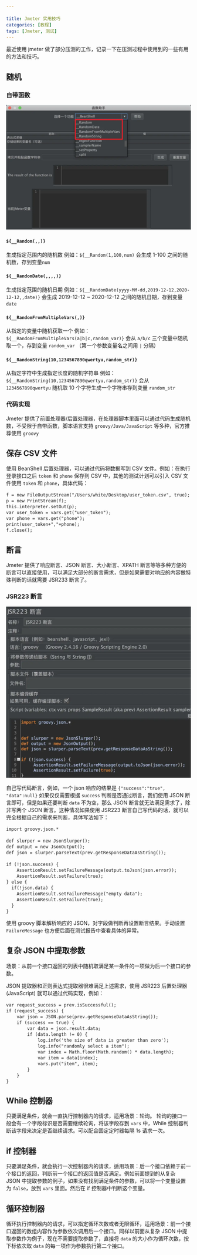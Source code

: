 ```yaml
---

title: Jmeter 实用技巧
categories: [教程]
tags: [Jmeter, 测试]
---
```


最近使用 jmeter 做了部分压测的工作，记录一下在压测过程中使用到的一些有用的方法和技巧。

<!-- more -->
## 随机

### 自带函数
![函数助手](/assets/post_imgs/jmeter/函数助手.webp)

#### `${__Random(,,)}`

生成指定范围内的随机数
例如：`${__Random(1,100,num)` 会生成 1-100 之间的随机数，存到变量`num`

#### `${__RandomDate(,,,,)}`

生成指定范围的随机日期
例如：`${__RandomDate(yyyy-MM-dd,2019-12-12,2020-12-12,,date)}` 会生成 2019-12-12 ~ 2020-12-12 之间的随机日期，存到变量 `date` 

#### `${__RandomFromMultipleVars(,)}`

从指定的变量中随机获取一个
例如：`${__RandomFromMultipleVars(a|b|c,random_var)}` 会从 `a/b/c` 三个变量中随机取一个，存到变量 `random_var` （第一个参数变量名之间用 `|` 分隔）

#### `${__RandomString(10,1234567890qwertyu,random_str)}`

从指定字符中生成指定长度的随机字符串
例如：`${__RandomString(10,1234567890qwertyu,random_str)}` 会从 `1234567890qwertyu` 随机取 10 个字符生成一个字符串存到变量 `random_str`

### 代码实现

Jmeter 提供了前置处理器/后置处理器，在处理器脚本里面可以通过代码生成随机数，不受限于自带函数，脚本语言支持 `groovy/Java/JavaScript` 等多种，官方推荐使用 `groovy`

## 保存 CSV 文件
使用 BeanShell 后置处理器，可以通过代码将数据写到 CSV 文件。例如：在执行登录接口之后 `token` 和 `phone` 保存到 CSV 中，其他的测试计划可以引入 CSV 文件使用 `token` 和 `phone`，具体代码：
```
f = new FileOutputStream("/Users/white/Desktop/user_token.csv", true);
p = new PrintStream(f); 
this.interpreter.setOut(p); 
var user_token = vars.get("user_token");
var phone = vars.get("phone");
print(user_token+","+phone);
f.close();
```

## 断言

Jmeter 提供了响应断言、JSON 断言、大小断言、XPATH 断言等等多种方便的断言可以直接使用，可以满足大部分的断言需求，但是如果需要对响应的内容做特殊判断的话就需要 JSR233 断言了。

### JSR223 断言

![函数助手](/assets/post_imgs/jmeter/JSR223断言.webp)

自己写代码断言，例如，一个 json 响应的结果是 `{"success":"true", "data":null}` 如果仅仅需要根据 `success` 判断是否通过断言，我们使用 JSON 断言即可，但是如果还要判断 `data` 不为空，那么 JSON 断言就无法满足需求了，除非写两个 JSON 断言。这种情况如果使用 JSR223 断言自己写代码的话，就可以完全根据自己的需求来判断，具体写法如下：
```
import groovy.json.*

def slurper = new JsonSlurper();
def output = new JsonOutput();
def json = slurper.parseText(prev.getResponseDataAsString());

if (!json.success) {
	AssertionResult.setFailureMessage(output.toJson(json.error));
	AssertionResult.setFailure(true);
} else {
  if(!json.data) {
    AssertionResult.setFailureMessage("empty data");
    AssertionResult.setFailure(true);
  }
}
```
使用 groovy 脚本解析响应的 JSON，对字段做判断再设置断言结果。手动设置 `FailureMessage` 也方便后面在测试报告中查看具体的异常。

## 复杂 JSON 中提取参数
场景：从前一个接口返回的列表中随机取满足某一条件的一项做为后一个接口的参数。

JSON 提取器和正则表达式提取器很难满足上述需求，使用 JSR223 后置处理器(JavaScript) 就可以通过代码实现，例如：

```
var request_success = prev.isSuccessful();
if (request_success) {
    var json = JSON.parse(prev.getResponseDataAsString());
    if (success == true) {
        var data = json.result.data;
        if (data.length != 0) {
            log.info('the size of data is greater than zero');
            log.info("randomly select a item");
            var index = Math.floor(Math.random() * data.length);
            var item = data[index];
            vars.put("item", item);
        }
    }
}
```

## While 控制器
只要满足条件，就会一直执行控制器内的请求，适用场景：轮询。
轮询的接口一般会有一个字段标识是否需要继续轮询，将该字段存到 `vars` 中，While 控制器判断该字段来决定是否继续请求。可以配合固定定时器每隔 1s 请求一次。

## if 控制器
只要满足条件，就会执行一次控制器内的请求，适用场景：后一个接口依赖于前一个接口的返回，判断前一个接口的返回值是否满足。例如前面提到的从复杂 JSON 中提取参数的例子，如果没有找到满足条件的参数，可以将一个变量设置为 `false`，放到 `vars` 里面。然后在 if 控制器中判断这个变量。

## 循环控制器
循环执行控制器内的请求，可以指定循环次数或者无限循环，适用场景：前一个接口返回的数组内容作为参数依次调用后一个接口。同样以前面从复杂 JSON 中提取参数作为例子，现在不需要提取参数了，直接将 `data` 的大小作为循环次数，按下标依次取 `data` 的每一项作为参数执行第二个接口。



